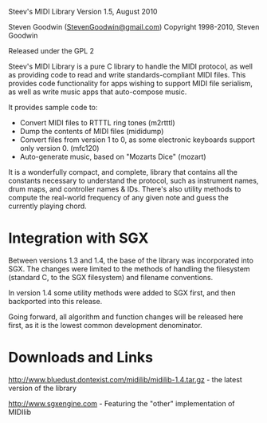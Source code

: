 Steev's MIDI Library
Version 1.5, August 2010


Steven Goodwin (StevenGoodwin@gmail.com)
Copyright 1998-2010, Steven Goodwin

Released under the GPL 2



Steev's MIDI Library is a pure C library to handle the MIDI protocol, as well 
as providing code to read and write standards-compliant MIDI files. This 
provides code functionality for apps wishing to support MIDI file serialism, 
as well as write music apps that auto-compose music.

It provides sample code to:

* Convert MIDI files to RTTTL ring tones (m2rtttl)
* Dump the contents of MIDI files (mididump)
* Convert files from version 1 to 0,  as some electronic keyboards support 
  only version 0. (mfc120)
* Auto-generate music, based on "Mozarts Dice" (mozart)

It is a wonderfully compact, and complete, library that contains all the 
constants necessary to understand the protocol, such as instrument names, 
drum maps, and controller names & IDs. There's also utility methods to 
compute the real-world frequency of any given note and guess the currently 
playing chord.



Integration with SGX
====================

Between versions 1.3 and 1.4, the base of the library was incorporated into 
SGX. The changes were limited to the methods of handling the filesystem 
(standard C, to the SGX filesystem) and filename conventions.

In version 1.4 some utility methods were added to SGX first, and then 
backported into this release.

Going forward, all algorithm and function changes will be released here 
first, as it is the lowest common development denominator.



Downloads and Links
===================

http://www.bluedust.dontexist.com/midilib/midilib-1.4.tar.gz - the latest 
version of the library

http://www.sgxengine.com - Featuring the "other" implementation of MIDIlib


